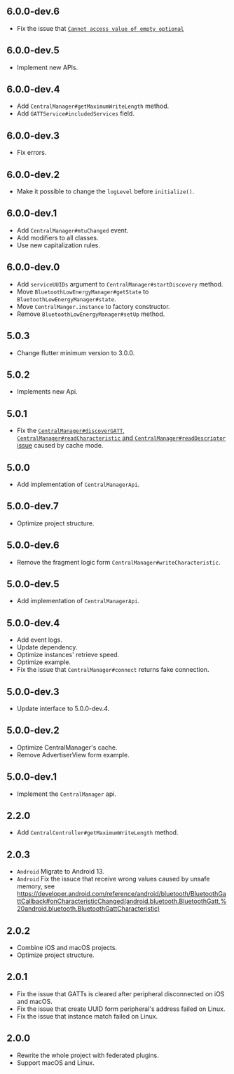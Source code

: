 ## 6.0.0-dev.6

* Fix the issue that [`Cannot access value of empty optional`](https://github.com/yanshouwang/bluetooth_low_energy/issues/63)

## 6.0.0-dev.5

* Implement new APIs.

## 6.0.0-dev.4

* Add `CentralManager#getMaximumWriteLength` method.
* Add `GATTService#includedServices` field.

## 6.0.0-dev.3

* Fix errors.

## 6.0.0-dev.2

* Make it possible to change the `logLevel` before `initialize()`.

## 6.0.0-dev.1

* Add `CentralManager#mtuChanged` event.
* Add modifiers to all classes.
* Use new capitalization rules.

## 6.0.0-dev.0

* Add `serviceUUIDs` argument to `CentralManager#startDiscovery` method.
* Move `BluetoothLowEnergyManager#getState` to `BluetoothLowEnergyManager#state`.
* Move `CentralManger.instance` to factory constructor.
* Remove `BluetoothLowEnergyManager#setUp` method.

## 5.0.3

* Change flutter minimum version to 3.0.0.

## 5.0.2

* Implements new Api.

## 5.0.1

* Fix the [`CentralManager#discoverGATT`, `CentralManager#readCharacteristic` and `CentralManager#readDescriptor` issue](https://github.com/yanshouwang/bluetooth_low_energy/issues/42) caused by cache mode.

## 5.0.0

* Add implementation of `CentralManagerApi`.

## 5.0.0-dev.7

* Optimize project structure.

## 5.0.0-dev.6

* Remove the fragment logic form `CentralManager#writeCharacteristic`.

## 5.0.0-dev.5

* Add implementation of `CentralManagerApi`.

## 5.0.0-dev.4

* Add event logs.
* Update dependency.
* Optimize instances' retrieve speed.
* Optimize example.
* Fix the issue that `CentralManager#connect` returns fake connection.

## 5.0.0-dev.3

* Update interface to 5.0.0-dev.4.

## 5.0.0-dev.2

* Optimize CentralManager's cache.
* Remove AdvertiserView form example.

## 5.0.0-dev.1

* Implement the `CentralManager` api.

## 2.2.0

* Add `CentralController#getMaximumWriteLength` method.

## 2.0.3

* `Android` Migrate to Android 13.
* `Android` Fix the issuce that receive wrong values caused by unsafe memory, see https://developer.android.com/reference/android/bluetooth/BluetoothGattCallback#onCharacteristicChanged(android.bluetooth.BluetoothGatt,%20android.bluetooth.BluetoothGattCharacteristic)

## 2.0.2

* Combine iOS and macOS projects.
* Optimize project structure.

## 2.0.1

* Fix the issue that GATTs is cleared after peripheral disconnected on iOS and macOS.
* Fix the issue that create UUID form peripheral's address failed on Linux.
* Fix the issue that instance match failed on Linux.

## 2.0.0

* Rewrite the whole project with federated plugins.
* Support macOS and Linux.

